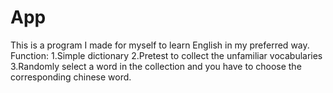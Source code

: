 # App
This is a program I made for myself to learn English in my preferred way.
Function:
  1.Simple dictionary
  2.Pretest to collect the unfamiliar vocabularies
  3.Randomly select a word in the collection and you have to choose the corresponding chinese word.
